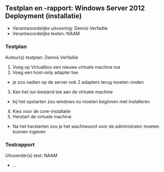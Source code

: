 ## Testplan en -rapport: Windows Server 2012 Deployment (installatie)

* Verantwoordelijke uitvoering: Dennis Verfaillie
* Verantwoordelijke testen: NAAM

### Testplan

Auteur(s) testplan: Dennis Verfaillie

1. Voeg op Virtualbox een nieuwe virtuele machine toe  
2. Voeg een host-only adapter toe  
  - je zou nadien op de server ook 2 adapters terug moeten vinden  
3. Ken het iso-bestand toe aan de virtuele machine  
  - bij het opstarten zou windows nu moeten beginnen met installeren  
4. Kies voor de core-installatie  
5. Herstart de virtuele machine  
  - Na het herstarten zou je het wachtwoord voor de administrator moeten kunnen ingeven  

### Testrapport

Uitvoerder(s) test: NAAM

- ...

